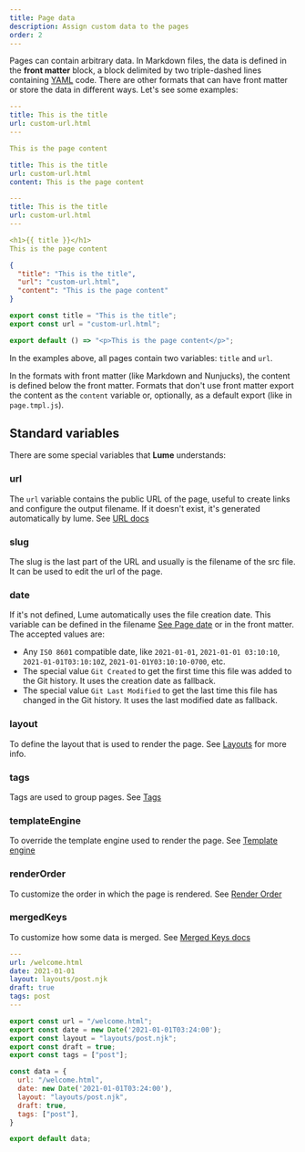 ```yaml
---
title: Page data
description: Assign custom data to the pages
order: 2
---
```


Pages can contain arbitrary data. In Markdown files, the data is defined in the
**front matter** block, a block delimited by two triple-dashed lines containing
[YAML](https://yaml.org/) code. There are other formats that can have front
matter or store the data in different ways. Let's see some examples:

<lume-code>

```yaml { title="page.md" }
---
title: This is the title
url: custom-url.html
---

This is the page content
```

```yaml { title="page.yml" }
title: This is the title
url: custom-url.html
content: This is the page content
```

```yaml { title="page.njk" }
---
title: This is the title
url: custom-url.html
---

<h1>{{ title }}</h1>
This is the page content
```

```json { title="page.json" }
{
  "title": "This is the title",
  "url": "custom-url.html",
  "content": "This is the page content"
}
```

```js { title="page.tmpl.js" }
export const title = "This is the title";
export const url = "custom-url.html";

export default () => "<p>This is the page content</p>";
```

</lume-code>

In the examples above, all pages contain two variables: `title` and `url`.

In the formats with front matter (like Markdown and Nunjucks), the content is
defined below the front matter. Formats that don't use front matter export the
content as the `content` variable or, optionally, as a default export (like in
`page.tmpl.js`).

## Standard variables

There are some special variables that **Lume** understands:

### url

The `url` variable contains the public URL of the page, useful to create links
and configure the output filename. If it doesn't exist, it's generated
automatically by lume. See [URL docs](./urls.md)

### slug

The slug is the last part of the URL and usually is the filename of the src
file. It can be used to edit the url of the page.

### date

If it's not defined, Lume automatically uses the file creation date. This
variable can be defined in the filename
[See Page date](./page-files.md#page-date) or in the front matter. The accepted
values are:

- Any `IS0 8601` compatible date, like `2021-01-01`, `2021-01-01 03:10:10`,
  `2021-01-01T03:10:10Z`, `2021-01-01Y03:10:10-0700`, etc.
- The special value `Git Created` to get the first time this file was added to
  the Git history. It uses the creation date as fallback.
- The special value `Git Last Modified` to get the last time this file has
  changed in the Git history. It uses the last modified date as fallback.

### layout

To define the layout that is used to render the page. See [Layouts](layouts.md)
for more info.

### tags

Tags are used to group pages. See [Tags](tags.md)

### templateEngine

To override the template engine used to render the page. See
[Template engine](../core/multiple-template-engines.md)

### renderOrder

To customize the order in which the page is rendered. See
[Render Order](../core/render-order.md)

### mergedKeys

To customize how some data is merged. See
[Merged Keys docs](../core/merged-keys.md)

<lume-code>

```yaml { title="Front matter" }
---
url: /welcome.html
date: 2021-01-01
layout: layouts/post.njk
draft: true
tags: post
---
```

```js { title="JavaScript" }
export const url = "/welcome.html";
export const date = new Date('2021-01-01T03:24:00');
export const layout = "layouts/post.njk";
export const draft = true;
export const tags = ["post"];
```

```js { title="JavaScript (alternative)" }
const data = {
  url: "/welcome.html",
  date: new Date('2021-01-01T03:24:00'),
  layout: "layouts/post.njk",
  draft: true,
  tags: ["post"],
}

export default data;
```

</lume-code>

